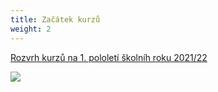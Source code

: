 ```yaml
---
title: Začátek kurzů
weight: 2
---
```

[Rozvrh kurzů na 1. pololetí  školníh roku 2021/22](https://www.brezanek.cz/assets/media-o-nas/rozvrh_2021-22-2-.pdf)

![](/images/uploads/zac_vig.jpg)
